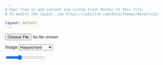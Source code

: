 ```yaml
---
# Feel free to add content and custom Front Matter to this file.
# To modify the layout, see https://jekyllrb.com/docs/themes/#overriding-theme-defaults

layout: default
---
```

<input type="file" /><br />

<form action="#">
      <label for="lang">Image</label>
      <select name="images" id="image_selection">
        <option value="harpsichord.jxl">Harpsichord</option>
        <option value="two_chestnuts.jxl">Two Chestnuts</option>
        <option value="slug.jxl">Slug</option>
        <option value="petrus.jxl">Petrus</option>
        <option value="chestnut_water.jxl">Chestnut water</option>
        <option id="custom_option" style="display:none" value="">custom file</option>
      </select>
</form>

<div class="slidecontainer">
<input id="percentRange" type="range" min="0" max="1000" value="333">
</div><p id="demo"></p>
<br>

<img id="partial_image"/>

<script>
const slider = document.getElementById("percentRange");
const output = document.getElementById("demo");
const image_selection = document.getElementById("image_selection");
const file_upload = document.querySelector('input[type=file]');
const custom_option = document.getElementById("custom_option");

let url = "{{ site.baseurl }}/assets/images/" + image_selection.value

function updateImageSource() {
  const xhr = new XMLHttpRequest();
  output.innerHTML = slider.value/10 +"%"
  xhr.open( "GET", url, true );
  xhr.responseType = "arraybuffer";

  xhr.addEventListener("load", () => {
    const arrayBufferView = new Uint8Array( xhr.response );
    const partialImage = new Blob( [ arrayBufferView.slice(0, arrayBufferView.length *slider.value/1000 ) ], { type: "image/jxl" } );
    const urlCreator = window.URL || window.webkitURL;
    const img = document.querySelector( "#partial_image" );
    img.src = urlCreator.createObjectURL( partialImage );
  });
  xhr.send();
}

image_selection.addEventListener("change", () => {
  file_upload.value = "";
  url = "{{ site.baseurl  }}/assets/images/" + image_selection.value
  custom_option.style.display = "none";
  updateImageSource();
});

file_upload.addEventListener("change", () => {
  const reader = new FileReader();
  file = file_upload.files[0];
  reader.addEventListener("load", () => {
    url = reader.result;
    custom_option.style.display = "inline";
    image_selection.value=""
    custom_option.innerText = file_upload.files[0].name;
    updateImageSource();
  }, false);
  reader.readAsDataURL(file_upload.files[0]);
});

slider.addEventListener("change", updateImageSource );

updateImageSource();
</script>

